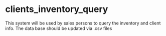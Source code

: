 # clients_inventory_query
This system will be used by sales persons to query the inventory and client info. The data base should be updated via .csv files 
